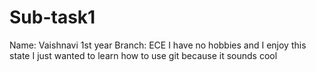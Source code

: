 # Sub-task1
Name: Vaishnavi
1st year
Branch: ECE
I have no hobbies and I enjoy this state
I just wanted to learn how to use  git because it sounds cool